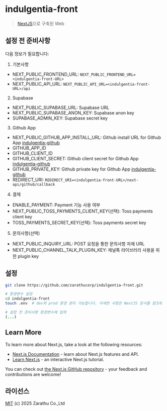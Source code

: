# indulgentia-front

> [NextJS](https://nextjs.org/)으로 구축된 Web

## 설정 전 준비사항
다음 정보가 필요합니다:
1. 기본사항
  - NEXT_PUBLIC_FRONTEND_URL: `NEXT_PUBLIC_FRONTEND_URL=<indulgentia-front-URL>`
  - NEXT_PUBLIC_API_URL: `NEXT_PUBLIC_API_URL=<indulgentia-front-URL>/api`
2. Supabase
  - NEXT_PUBLIC_SUPABASE_URL: Supabase URL
  - NEXT_PUBLIC_SUPABASE_ANON_KEY: Supabase anon key
  - SUPABASE_ADMIN_KEY: Supabase secret key
3. Github App
  - NEXT_PUBLIC_GITHUB_APP_INSTALL_URL: Github install URL for Github App [indulgentia-github](https://github.com/zarathucorp/indulgentia-github)
  - GITHUB_APP_ID
  - GITHUB_CLIENT_ID
  - GITHUB_CLIENT_SECRET: Github client secret for Github App [indulgentia-github](https://github.com/zarathucorp/indulgentia-github)
  - GITHUB_PRIVATE_KEY: Github private key for Github App [indulgentia-github](https://github.com/zarathucorp/indulgentia-github)
  - REDIRECT_URI: `REDIRECT_URI=<indulgentia-front-URL>/next-api/github/callback`
4. 결제
  - ENABLE_PAYMENT: Payment 기능 사용 여부
  - NEXT_PUBLIC_TOSS_PAYMENTS_CLIENT_KEY(선택): Toss payments client key
  - TOSS_PAYMENTS_SECRET_KEY(선택): Toss payments secret key
5. 문의사항(선택)
  - NEXT_PUBLIC_INQUIRY_URL: POST 요청을 통한 문의사항 자체 URL
  - NEXT_PUBLIC_CHANNEL_TALK_PLUGIN_KEY: 채널톡 라이브러리 사용을 위한 plugin key

## 설정

```sh
git clone https://github.com/zarathucorp/indulgentia-front.git

# 환경변수 설정
cd indulgentia-front
touch .env  # dev와 prod 환경 분리 가능합니다. 자세한 사항은 NextJS 문서를 참조해주세요.

# 설정 전 준비사항 환경변수에 입력
(...)

```

## Learn More

To learn more about Next.js, take a look at the following resources:

- [Next.js Documentation](https://nextjs.org/docs) - learn about Next.js features and API.
- [Learn Next.js](https://nextjs.org/learn) - an interactive Next.js tutorial.

You can check out [the Next.js GitHub repository](https://github.com/vercel/next.js/) - your feedback and contributions are welcome!

## 라이선스

[MIT](LICENSE) (c) 2025 Zarathu Co.,Ltd